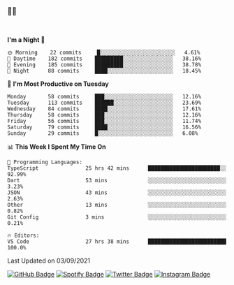 ### 🤙🍺

<!-- <a href="https://github-readme-stats.vercel.app/api?username=hzak2xx&count_private=true&show_icons=true&theme=dracula">
  <img align="center" src="https://github-readme-stats.vercel.app/api?username=hzak2xx&count_private=true&show_icons=true&theme=dracula" />
</a>
</br> -->
</br>

<!--START_SECTION:waka-->
**I'm a Night 🦉** 

```text
🌞 Morning    22 commits     █░░░░░░░░░░░░░░░░░░░░░░░░   4.61% 
🌆 Daytime    182 commits    █████████░░░░░░░░░░░░░░░░   38.16% 
🌃 Evening    185 commits    █████████░░░░░░░░░░░░░░░░   38.78% 
🌙 Night      88 commits     ████░░░░░░░░░░░░░░░░░░░░░   18.45%

```
📅 **I'm Most Productive on Tuesday** 

```text
Monday       58 commits     ███░░░░░░░░░░░░░░░░░░░░░░   12.16% 
Tuesday      113 commits    ██████░░░░░░░░░░░░░░░░░░░   23.69% 
Wednesday    84 commits     ████░░░░░░░░░░░░░░░░░░░░░   17.61% 
Thursday     58 commits     ███░░░░░░░░░░░░░░░░░░░░░░   12.16% 
Friday       56 commits     ███░░░░░░░░░░░░░░░░░░░░░░   11.74% 
Saturday     79 commits     ████░░░░░░░░░░░░░░░░░░░░░   16.56% 
Sunday       29 commits     █░░░░░░░░░░░░░░░░░░░░░░░░   6.08%

```


📊 **This Week I Spent My Time On** 

```text
💬 Programming Languages: 
TypeScript               25 hrs 42 mins      ███████████████████████░░   92.99% 
Dart                     53 mins             ░░░░░░░░░░░░░░░░░░░░░░░░░   3.23% 
JSON                     43 mins             ░░░░░░░░░░░░░░░░░░░░░░░░░   2.63% 
Other                    13 mins             ░░░░░░░░░░░░░░░░░░░░░░░░░   0.82% 
Git Config               3 mins              ░░░░░░░░░░░░░░░░░░░░░░░░░   0.21%

🔥 Editors: 
VS Code                  27 hrs 38 mins      █████████████████████████   100.0%

```


 Last Updated on 03/09/2021
<!--END_SECTION:waka-->

[![GitHub Badge](https://img.shields.io/badge/GitHub-100000?style=for-the-badge&logo=github&logoColor=white)](https://github.com/hzak2xx)
[![Spotify Badge](https://img.shields.io/badge/Spotify-1ED760?&style=for-the-badge&logo=spotify&logoColor=white)](https://open.spotify.com/user/uf90s6sbbh75a1mt44clkhkvf)
[![Twitter Badge](https://img.shields.io/badge/Twitter-1DA1F2?style=for-the-badge&logo=twitter&logoColor=white)](https://twitter.com/hzak2xx)
[![Instagram Badge](https://img.shields.io/badge/Instagram-E4405F?style=for-the-badge&logo=instagram&logoColor=white)](https://www.instagram.com/hzak2xx/)
